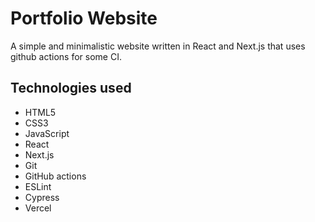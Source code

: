 # Portfolio Website

A simple and minimalistic website written in React and Next.js that uses github actions for some CI.

## Technologies used

- HTML5
- CSS3
- JavaScript
- React
- Next.js
- Git
- GitHub actions
- ESLint
- Cypress
- Vercel
